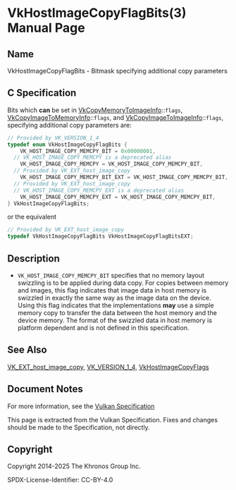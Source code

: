 # VkHostImageCopyFlagBits(3) Manual Page

## Name

VkHostImageCopyFlagBits - Bitmask specifying additional copy parameters



## [](#_c_specification)C Specification

Bits which **can** be set in [VkCopyMemoryToImageInfo](https://registry.khronos.org/vulkan/specs/latest/man/html/VkCopyMemoryToImageInfo.html)::`flags`, [VkCopyImageToMemoryInfo](https://registry.khronos.org/vulkan/specs/latest/man/html/VkCopyImageToMemoryInfo.html)::`flags`, and [VkCopyImageToImageInfo](https://registry.khronos.org/vulkan/specs/latest/man/html/VkCopyImageToImageInfo.html)::`flags`, specifying additional copy parameters are:

```c++
// Provided by VK_VERSION_1_4
typedef enum VkHostImageCopyFlagBits {
    VK_HOST_IMAGE_COPY_MEMCPY_BIT = 0x00000001,
  // VK_HOST_IMAGE_COPY_MEMCPY is a deprecated alias
    VK_HOST_IMAGE_COPY_MEMCPY = VK_HOST_IMAGE_COPY_MEMCPY_BIT,
  // Provided by VK_EXT_host_image_copy
    VK_HOST_IMAGE_COPY_MEMCPY_BIT_EXT = VK_HOST_IMAGE_COPY_MEMCPY_BIT,
  // Provided by VK_EXT_host_image_copy
  // VK_HOST_IMAGE_COPY_MEMCPY_EXT is a deprecated alias
    VK_HOST_IMAGE_COPY_MEMCPY_EXT = VK_HOST_IMAGE_COPY_MEMCPY_BIT,
} VkHostImageCopyFlagBits;
```

or the equivalent

```c++
// Provided by VK_EXT_host_image_copy
typedef VkHostImageCopyFlagBits VkHostImageCopyFlagBitsEXT;
```

## [](#_description)Description

- `VK_HOST_IMAGE_COPY_MEMCPY_BIT` specifies that no memory layout swizzling is to be applied during data copy. For copies between memory and images, this flag indicates that image data in host memory is swizzled in exactly the same way as the image data on the device. Using this flag indicates that the implementations **may** use a simple memory copy to transfer the data between the host memory and the device memory. The format of the swizzled data in host memory is platform dependent and is not defined in this specification.

## [](#_see_also)See Also

[VK\_EXT\_host\_image\_copy](https://registry.khronos.org/vulkan/specs/latest/man/html/VK_EXT_host_image_copy.html), [VK\_VERSION\_1\_4](https://registry.khronos.org/vulkan/specs/latest/man/html/VK_VERSION_1_4.html), [VkHostImageCopyFlags](https://registry.khronos.org/vulkan/specs/latest/man/html/VkHostImageCopyFlags.html)

## [](#_document_notes)Document Notes

For more information, see the [Vulkan Specification](https://registry.khronos.org/vulkan/specs/latest/html/vkspec.html#VkHostImageCopyFlagBits)

This page is extracted from the Vulkan Specification. Fixes and changes should be made to the Specification, not directly.

## [](#_copyright)Copyright

Copyright 2014-2025 The Khronos Group Inc.

SPDX-License-Identifier: CC-BY-4.0